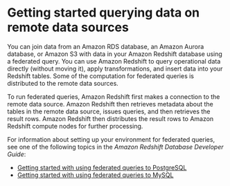 # Getting started querying data on remote data sources<a name="federated-query"></a>

You can join data from an Amazon RDS database, an Amazon Aurora database, or Amazon S3 with data in your Amazon Redshift database using a federated query\. You can use Amazon Redshift to query operational data directly \(without moving it\), apply transformations, and insert data into your Redshift tables\. Some of the computation for federated queries is distributed to the remote data sources\.

To run federated queries, Amazon Redshift first makes a connection to the remote data source\. Amazon Redshift then retrieves metadata about the tables in the remote data source, issues queries, and then retrieves the result rows\. Amazon Redshift then distributes the result rows to Amazon Redshift compute nodes for further processing\. 

For information about setting up your environment for federated queries, see one of the following topics in the *Amazon Redshift Database Developer Guide*:
+ [Getting started with using federated queries to PostgreSQL](https://docs.aws.amazon.com/redshift/latest/dg/getting-started-federated.html)
+ [Getting started with using federated queries to MySQL ](https://docs.aws.amazon.com/redshift/latest/dg/getting-started-federated-mysql.html)